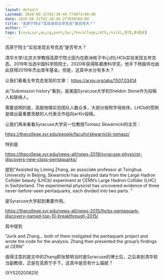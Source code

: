 ```yaml
---
layout: default
Lastmod: 2020-08-31T02:38:49.774073+00:00
date: 2020-08-31T02:38:40.277030+00:00
title: "高原宁院士“实验发现五夸克态”是否夸大？"
author: ""
tags: [cuse,syr,qu,ng,pent,Syr,thecollege,LHCb,rnicki,夸克,新语丝]
---
```


高原宁院士“实验发现五夸克态”是否夸大？

清华大学/北京大学教授高原宁院士因为在欧洲核子中心的LHCb实验发现五夸克态，2019年当选中国科学院院士，2020年获得陈嘉庚科学奖。他手下杨振伟也由此获得2019年杰出青年基金。但是，这其中水分有多大？

让我们看看五夸克态发现的文章： https://arxiv.org/abs/1507.03414

从“Submission history”看到，是美国Syracuse大学的Sheldon Stone作为投稿人和联络人。

需要说明的是，高能物理实验团队人数众多，大部分按照字母排序。LHCb的惯例是做出最重要贡献的人代表合作组向arXiv投稿。

让我们再来看看Syracuse大学另一位教授Tomasz Skwarnicki的主页：

https://thecollege.syr.edu/people/faculty/skwarnicki-tomasz/

特别是

https://thecollege.syr.edu/news-all/news-2019/syracuse-physicist-discovers-new-class-pentaquarks/

提到“Assisted by Liming Zhang, an associate professor at Tsinghua University in Beijing, Skwarnicki has analyzed data from the Large Hadron Collider beauty (LHCb) experiment at CERN’s Large Hadron Collider (LHC) in Switzerland. The experimental physicist has uncovered evidence of three never-before-seen pentaquarks, each divided into two parts. ”

是Syracuse大学起到重要作用。

https://thecollege.syr.edu/news-all/news-2015/lhcbs-pentaquark-discovery-named-top-10-breakthrough-2015/

其中提到

“Jurik and Zhang... both of them instigated the pentaquark project and wrote the code for the analysis. Zhang then presented the group’s findings at CERN”

值得注意的是文中的Zhang即张黎明当时是Syracuse的博士后，之后来到清华担当副教授，正是在高原宁手下。这其中是否有什么猫腻？

(XYS20200829)

